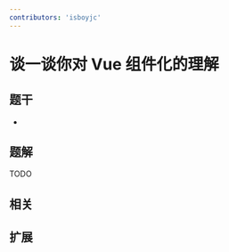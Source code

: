 ```yaml
---
contributors: 'isboyjc'
---
```


# 谈一谈你对 Vue 组件化的理解


## 题干

- 



## 题解

<!-- ::: details 点我查看题解 -->

  TODO

<!-- ::: -->



## 相关



## 扩展
